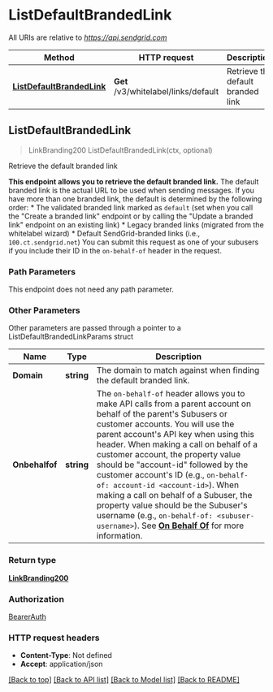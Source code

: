 # ListDefaultBrandedLink

All URIs are relative to *https://api.sendgrid.com*

Method | HTTP request | Description
------------- | ------------- | -------------
[**ListDefaultBrandedLink**](ListDefaultBrandedLink.md#ListDefaultBrandedLink) | **Get** /v3/whitelabel/links/default | Retrieve the default branded link



## ListDefaultBrandedLink

> LinkBranding200 ListDefaultBrandedLink(ctx, optional)

Retrieve the default branded link

**This endpoint allows you to retrieve the default branded link.**  The default branded link is the actual URL to be used when sending messages. If you have more than one branded link, the default is determined by the following order:  * The validated branded link marked as `default` (set when you call the \"Create a branded link\" endpoint or by calling the \"Update a branded link\" endpoint on an existing link) * Legacy branded links (migrated from the whitelabel wizard) * Default SendGrid-branded links (i.e., `100.ct.sendgrid.net`)  You can submit this request as one of your subusers if you include their ID in the `on-behalf-of` header in the request.

### Path Parameters

This endpoint does not need any path parameter.

### Other Parameters

Other parameters are passed through a pointer to a ListDefaultBrandedLinkParams struct


Name | Type | Description
------------- | ------------- | -------------
**Domain** | **string** | The domain to match against when finding the default branded link.
**Onbehalfof** | **string** | The `on-behalf-of` header allows you to make API calls from a parent account on behalf of the parent's Subusers or customer accounts. You will use the parent account's API key when using this header. When making a call on behalf of a customer account, the property value should be \"account-id\" followed by the customer account's ID (e.g., `on-behalf-of: account-id <account-id>`). When making a call on behalf of a Subuser, the property value should be the Subuser's username (e.g., `on-behalf-of: <subuser-username>`). See [**On Behalf Of**](https://docs.sendgrid.com/api-reference/how-to-use-the-sendgrid-v3-api/on-behalf-of) for more information.

### Return type

[**LinkBranding200**](LinkBranding200.md)

### Authorization

[BearerAuth](../README.md#BearerAuth)

### HTTP request headers

- **Content-Type**: Not defined
- **Accept**: application/json

[[Back to top]](#) [[Back to API list]](../README.md#documentation-for-api-endpoints)
[[Back to Model list]](../README.md#documentation-for-models)
[[Back to README]](../README.md)

